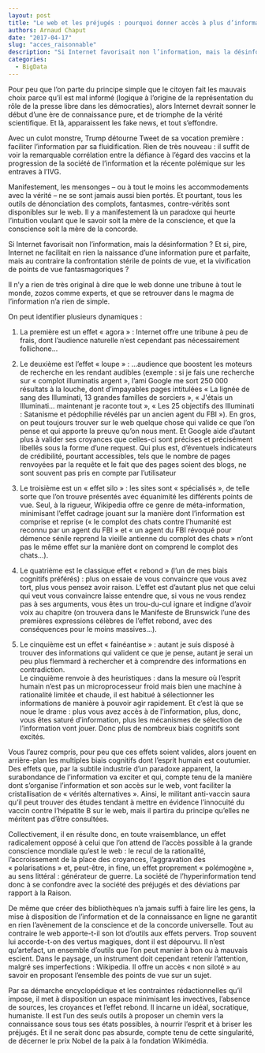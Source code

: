 ```yaml
---
layout: post
title: "Le web et les préjugés : pourquoi donner accès à plus d’information ne rend pas les gens plus raisonnables (tout au contraire)"
authors: Arnaud Chaput
date: "2017-04-17"
slug: "acces_raisonnable"
description: "Si Internet favorisait non l’information, mais la désinformation ? Et si, pire, Internet ne facilitait en rien la naissance d’une information pure et parfaite, mais au contraire la confrontation stérile de points de vue."
categories:
  - BigData
---
```


Pour peu que l’on parte du principe simple que le citoyen fait les mauvais choix parce qu’il est mal informé (logique à l’origine de la représentation du rôle de la presse libre dans les démocraties), alors Internet devrait sonner le début d’une ère de connaissance pure, et de triomphe de la vérité scientifique. Et là, apparaissent les fake news, et tout s’effondre.

Avec un culot monstre, Trump détourne Tweet de sa vocation première : faciliter l’information par sa fluidification. Rien de très nouveau : il suffit de voir la remarquable corrélation entre la défiance à l’égard des vaccins et la progression de la société de l’information et la récente polémique sur les entraves à l’IVG.

Manifestement, les mensonges – ou à tout le moins les accommodements avec la vérité – ne se sont jamais aussi bien portés. Et pourtant, tous les outils de dénonciation des complots, fantasmes, contre-vérités sont disponibles sur le web. Il y a manifestement là un paradoxe qui heurte l’intuition voulant que le savoir soit la mère de la conscience, et que la conscience soit la mère de la concorde.

Si Internet favorisait non l’information, mais la désinformation ? Et si, pire, Internet ne facilitait en rien la naissance d’une information pure et parfaite, mais au contraire la confrontation stérile de points de vue, et la vivification de points de vue fantasmagoriques ?

Il n’y a rien de très original à dire que le web donne une tribune à tout le monde, zozos comme experts, et que se retrouver dans le magma de l’information n’a rien de simple.

On peut identifier plusieurs dynamiques :

1. La première est un effet « agora » : Internet offre une tribune à peu de frais, dont l’audience naturelle n’est cependant pas nécessairement follichone…

2. Le deuxième est l’effet « loupe » : …audience que boostent les moteurs de recherche en les rendant audibles (exemple : si je fais une recherche sur « complot illuminatis argent », l’ami Google me sort 250 000 résultats à la louche, dont d’impayables pages intitulées « La lignée de sang des Illuminati, 13 grandes familles de sorciers », « J'étais un Illuminati… maintenant je raconte tout », « Les 25 objectifs des Illuminati : Satanisme et pédophilie révélés par un ancien agent du FBI »). En gros, on peut toujours trouver sur le web quelque chose qui valide ce que l’on pense et qui apporte la preuve qu’on nous ment. Et Google aide d’autant plus à valider ses croyances que celles-ci sont précises et précisément libellés sous la forme d’une request. Qui plus est, d’éventuels indicateurs de crédibilité, pourtant accessibles, tels que le nombre de pages renvoyées par la requête et le fait que des pages soient des blogs, ne sont souvent pas pris en compte par l’utilisateur

3. Le troisième est un « effet silo » : les sites sont « spécialisés », de telle sorte que l’on trouve présentés avec équanimité les différents points de vue. Seul, à la rigueur, Wikipedia offre ce genre de méta-information, minimisant l’effet cadrage jouant sur la manière dont l’information est comprise et reprise (« le complot des chats contre l’humanité est reconnu par un agent du FBI » et « un agent du FBI révoqué pour démence sénile reprend la vieille antienne du complot des chats » n’ont pas le même effet sur la manière dont on comprend le complot des chats…).

4. Le quatrième est le classique effet « rebond » (l’un de mes biais cognitifs préférés) : plus on essaie de vous convaincre que vous avez tort, plus vous pensez avoir raison. L’effet est d’autant plus net que celui qui veut vous convaincre laisse entendre que, si vous ne vous rendez pas à ses arguments, vous êtes un trou-du-cul ignare et indigne d’avoir voix au chapitre (on trouvera dans le Manifeste de Brunswick l’une des premières expressions célèbres de l’effet rebond, avec des conséquences pour le moins massives…).

5. Le cinquième est un effet « fainéantise » : autant je suis disposé à trouver des informations qui valident ce que je pense, autant je serai un peu plus flemmard à rechercher et à comprendre des informations en contradiction.  
Le cinquième renvoie à des heuristiques : dans la mesure où l’esprit humain n’est pas un microprocesseur froid mais bien une machine à rationalité limitée et chaude, il est habitué à sélectionner les informations de manière à pouvoir agir rapidement. Et c’est là que se noue le drame : plus vous avez accès à de l’information, plus, donc, vous êtes saturé d’information, plus les mécanismes de sélection de l’information vont jouer. Donc plus de nombreux biais cognitifs sont excités.

Vous l’aurez compris, pour peu que ces effets soient valides, alors jouent en arrière-plan les multiples biais cognitifs dont l’esprit humain est coutumier. Des effets que, par la subtile industrie d’un paradoxe apparent, la surabondance de l’information va exciter et qui, compte tenu de la manière dont s’organise l’information et son accès sur le web, vont faciliter la cristallisation de « vérités alternatives ». Ainsi, le militant anti-vaccin saura qu’il peut trouver des études tendant à mettre en évidence l’innocuité du vaccin contre l’hépatite B sur le web, mais il partira du principe qu’elles ne méritent pas d’être consultées.

Collectivement, il en résulte donc, en toute vraisemblance, un effet radicalement opposé à celui que l’on attend de l’accès possible à la grande conscience mondiale qu’est le web : le recul de la rationalité, l’accroissement de la place des croyances, l’aggravation des « polarisations » et, peut-être, in fine, un effet proprement « polémogène », au sens littéral : générateur de guerre. La société de l’hyperinformation tend donc à se confondre avec la société des préjugés et des déviations par rapport à la Raison.

De même que créer des bibliothèques n’a jamais suffi à faire lire les gens, la mise à disposition de l’information et de la connaissance en ligne ne garantit en rien l’avènement de la conscience et de la concorde universelle. Tout au contraire le web apporte-t-il son lot d’outils aux effets pervers. Trop souvent lui accorde-t-on des vertus magiques, dont il est dépourvu. Il n’est qu’artefact, un ensemble d’outils que l’on peut manier à bon ou à mauvais escient. Dans le paysage, un instrument doit cependant retenir l’attention, malgré ses imperfections : Wikipedia. Il offre un accès « non siloté » au savoir en proposant l’ensemble des points de vue sur un sujet.

Par sa démarche encyclopédique et les contraintes rédactionnelles qu’il impose, il met à disposition un espace minimisant les invectives, l’absence de sources, les croyances et l’effet rebond. Il incarne un idéal, socratique, humaniste. Il est l’un des seuls outils à proposer un chemin vers la connaissance sous tous ses états possibles, à nourrir l’esprit et à briser les préjugés. Et il ne serait donc pas absurde, compte tenu de cette singularité, de décerner le prix Nobel de la paix à la fondation Wikimédia.
